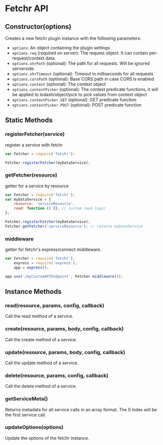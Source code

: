 # Fetchr API

## Constructor(options)

Creates a new fetchr plugin instance with the following parameters:

-   `options`: An object containing the plugin settings
-   `options.req` (required on server): The request object. It can contain per-request/context data.
-   `options.xhrPath` (optional): The path for all requests. Will be ignored serverside.
-   `options.xhrTimeout` (optional): Timeout in milliseconds for all requests
-   `options.corsPath` (optional): Base CORS path in case CORS is enabled
-   `options.context` (optional): The context object
-   `options.contextPicker` (optional): The context predicate functions, it will be applied to lodash/object/pick to pick values from context object
-   `options.contextPicker.GET` (optional): GET predicate function
-   `options.contextPicker.POST` (optional): POST predicate function

## Static Methods

### registerFetcher(service)

register a service with fetchr

```js
var Fetcher = require('fetchr');

Fetcher.registerFetcher(myDataService);
```

### getFetcher(resource)

getter for a service by resource

```js
var Fetcher = require('fetchr');
var myDataService = {
    resource: 'serviceResource',
    read: function () {}, // custom read logic
};

Fetcher.registerFetcher(myDataService);
Fetcher.getFetcher('serviceResource'); // returns myDataService
```

### middleware

getter for fetchr's express/connect middleware.

```js
var Fetcher = require('fetchr'),
    express = require('express'),
    app = express();

app.use('/myCustomAPIEndpoint', Fetcher.middleware());
```

## Instance Methods

### read(resource, params, config, callback)

Call the read method of a service.

### create(resource, params, body, config, callback)

Call the create method of a service.

### update(resource, params, body, config, callback)

Call the update method of a service.

### delete(resource, params, config, callback)

Call the delete method of a service.

### getServiceMeta()

Returns metadata for all service calls in an array format.
The 0 index will be the first service call.

### updateOptions(options)

Update the options of the fetchr instance.
